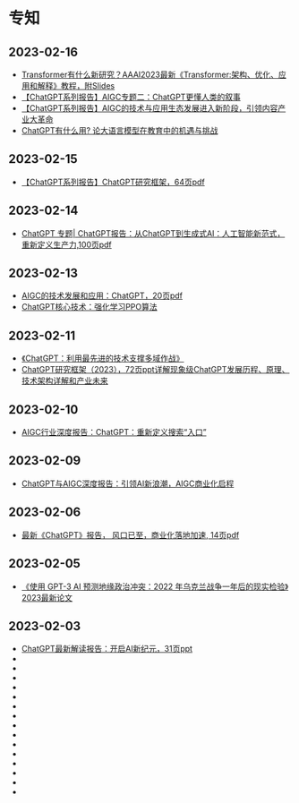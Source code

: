 # 专知
## 2023-02-16
* [Transformer有什么新研究？AAAI2023最新《Transformer:架构、优化、应用和解释》教程，附Slides](https://mp.weixin.qq.com/s/7m8lRJIDTCDMZ7-5egrOug)
* [【ChatGPT系列报告】AIGC专题二：ChatGPT更懂人类的叙事](https://mp.weixin.qq.com/s/1bwn5OOvj113AvNmhqCOlQ)
* [【ChatGPT系列报告】AIGC的技术与应用生态发展进入新阶段，引领内容产业大革命](https://mp.weixin.qq.com/s/fYgeOdeeknQSoNzLRNF_pg)
* [ChatGPT有什么用? 论大语言模型在教育中的机遇与挑战](https://mp.weixin.qq.com/s/ogpOQGF9fAxv3TdX807ung)
## 2023-02-15
* [【ChatGPT系列报告】ChatGPT研究框架，64页pdf](https://mp.weixin.qq.com/s/tSYv2zTxWRQ2FOnWDl09VQ)
## 2023-02-14
* [ChatGPT 专题| ChatGPT报告：从ChatGPT到生成式AI：人工智能新范式，重新定义生产力,100页pdf](https://mp.weixin.qq.com/s/kaWRhrVPCIzQ3rTR22P_Pg)
## 2023-02-13
* [AIGC的技术发展和应用：ChatGPT，20页pdf](https://mp.weixin.qq.com/s/oxJzaCT73ufHzKB5AMaNIg)
* [ChatGPT核心技术：强化学习PPO算法](https://mp.weixin.qq.com/s/z4oc9xQmduKMolWxztdHjA)
## 2023-02-11
* [《ChatGPT：利用最先进的技术支撑多域作战》](https://mp.weixin.qq.com/s/Qj8moXYhaNSl1nW4Byfl0w)
* [ChatGPT研究框架（2023），72页ppt详解现象级ChatGPT发展历程、原理、技术架构详解和产业未来](https://mp.weixin.qq.com/s/KHQuyMV9dTWnqcbWXK00Kw)
## 2023-02-10
* [AIGC行业深度报告：ChatGPT：重新定义搜索“入口”](https://mp.weixin.qq.com/s/9S5THh-IIqOkyVvFiJ85Sg)
## 2023-02-09
* [ChatGPT与AIGC深度报告：引领AI新浪潮，AIGC商业化启程](https://mp.weixin.qq.com/s/OLmMCFWGy3uQwbRY3JsA8A)
## 2023-02-06
* [最新《ChatGPT》报告， 风口已至，商业化落地加速, 14页pdf](https://mp.weixin.qq.com/s/pWsjuSNesvj3-e0-Cz-f9g)
## 2023-02-05
* [《使用 GPT-3 AI 预测地缘政治冲突：2022 年乌克兰战争一年后的现实检验》2023最新论文](https://mp.weixin.qq.com/s/LgSNwnRt8hY8vBmdJsNb3w)
## 2023-02-03
* [ChatGPT最新解读报告：开启AI新纪元，31页ppt](https://mp.weixin.qq.com/s/1DXiaSwny_n-IYI-DJLsDw)
* []()
* []()
* []()
* []()
* []()
* []()
* []()
* []()
* []()
* []()
* []()
* []()
* []()
* []()
* []()
